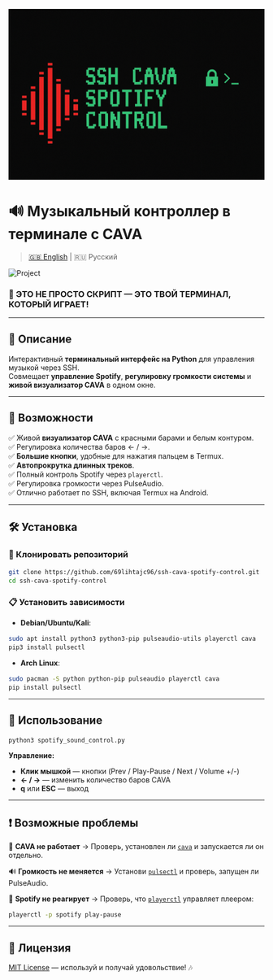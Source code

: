 ![SSH CAVA Spotify Control](./assets/banner.png)

# 🔊 Музыкальный контроллер в терминале с CAVA
> [🇬🇧 English](./README.md) | 🇷🇺 Русский

![Project](https://img.shields.io/badge/Терминальный%20визуализатор-SSH%20контроль-ff0033?style=for-the-badge&labelColor=660000)

### 🚨 ЭТО НЕ ПРОСТО СКРИПТ — ЭТО ТВОЙ ТЕРМИНАЛ, КОТОРЫЙ ИГРАЕТ!

---

## 🎯 Описание

Интерактивный **терминальный интерфейс на Python** для управления музыкой через SSH.  
Совмещает **управление Spotify**, **регулировку громкости системы** и **живой визуализатор CAVA** в одном окне.

---

## 🚀 Возможности

✅ Живой **визуализатор CAVA** с красными барами и белым контуром.  
✅ Регулировка количества баров ← / →.  
✅ **Большие кнопки**, удобные для нажатия пальцем в Termux.  
✅ **Автопрокрутка длинных треков**.  
✅ Полный контроль Spotify через `playerctl`.  
✅ Регулировка громкости через PulseAudio.  
✅ Отлично работает по SSH, включая Termux на Android.  

---

## 🛠️ Установка

### 📂 Клонировать репозиторий
```bash
git clone https://github.com/69lihtajc96/ssh-cava-spotify-control.git
cd ssh-cava-spotify-control
````

### 📋 Установить зависимости

* **Debian/Ubuntu/Kali**:

```bash
sudo apt install python3 python3-pip pulseaudio-utils playerctl cava
pip3 install pulsectl
```

* **Arch Linux**:

```bash
sudo pacman -S python python-pip pulseaudio playerctl cava
pip install pulsectl
```

---

## 🎯 Использование

```bash
python3 spotify_sound_control.py
```

**Управление:**

* **Клик мышкой** — кнопки (Prev / Play-Pause / Next / Volume +/-)
* **← / →** — изменить количество баров CAVA
* **q** или **ESC** — выход

---

## ❗ Возможные проблемы

🚫 **CAVA не работает** → Проверь, установлен ли [`cava`](https://github.com/karlstav/cava) и запускается ли он отдельно.

🔊 **Громкость не меняется** → Установи [`pulsectl`](https://pypi.org/project/pulsectl/) и проверь, запущен ли PulseAudio.

🎵 **Spotify не реагирует** → Проверь, что [`playerctl`](https://github.com/altdesktop/playerctl) управляет плеером:

```bash
playerctl -p spotify play-pause
```

---

## 📜 Лицензия

[MIT License](./LICENSE) — используй и получай удовольствие! 🎶
